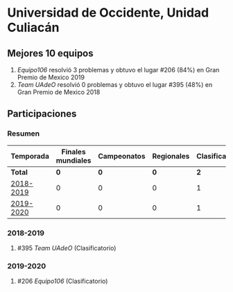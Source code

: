 ---
---

# Universidad de Occidente, Unidad Culiacán

## Mejores 10 equipos

1. _Equipo106_ resolvió 3 problemas y obtuvo el lugar #206 (84%) en Gran Premio de Mexico 2019
1. _Team UAdeO_ resolvió 0 problemas y obtuvo el lugar #395 (48%) en Gran Premio de Mexico 2018

## Participaciones

### Resumen

| Temporada | Finales mundiales | Campeonatos | Regionales | Clasificatorios | Equipos |
| --- | --- | --- | --- | --- | --- |
| **Total** | **0** | **0** | **0** | **2** | **2** |
| [2018-2019](#2018-2019) | 0 | 0 | 0 | 1 | 1 |
| [2019-2020](#2019-2020) | 0 | 0 | 0 | 1 | 1 |

### 2018-2019

1. #395 _Team UAdeO_ (Clasificatorio)

### 2019-2020

1. #206 _Equipo106_ (Clasificatorio)



